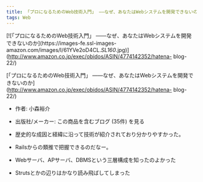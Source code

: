 ```yaml
---
title: 「プロになるためのWeb技術入門」 ――なぜ、あなたはWebシステムを開発できないのか
tags: Web
---
```

[![「プロになるためのWeb技術入門」 ――なぜ、あなたはWebシステムを開発できないのか](https://images-fe.ssl-images-
amazon.com/images/I/61YVe2oD4CL._SL160_.jpg)](http://www.amazon.co.jp/exec/obidos/ASIN/4774142352/hatena-
blog-22/)

[「プロになるためのWeb技術入門」
――なぜ、あなたはWebシステムを開発できないのか](http://www.amazon.co.jp/exec/obidos/ASIN/4774142352/hatena-
blog-22/)

  * 作者: 小森裕介
  * 出版社/メーカー: この商品を含むブログ (35件) を見る

  * 歴史的な成因と経緯に沿って技術が紹介されており分かりやすかった。
  * Railsからの類推で把握できるのだなー。
  * Webサーバ、APサーバ、DBMSという三層構成を知ったのよかった
  * Strutsとかの辺りはかなり読み飛ばしてしまった
